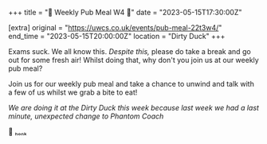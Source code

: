 +++
title = "🍝 Weekly Pub Meal W4 🍝"
date = "2023-05-15T17:30:00Z"

[extra]
original = "https://uwcs.co.uk/events/pub-meal-22t3w4/"    
end_time = "2023-05-15T20:00:00Z"
location = "Dirty Duck"
+++

Exams suck. We all know this. *Despite this,* please do take a break and go out for some fresh air! Whilst doing that, why don't you join us at our weekly pub meal?

Join us for our weekly pub meal and take a chance to unwind and talk with a few of us whilst we grab a bite to eat!

*We are doing it at the Dirty Duck this week because last week we had a last minute, unexpected change to Phantom Coach*

🦆 ₕₒₙₖ

